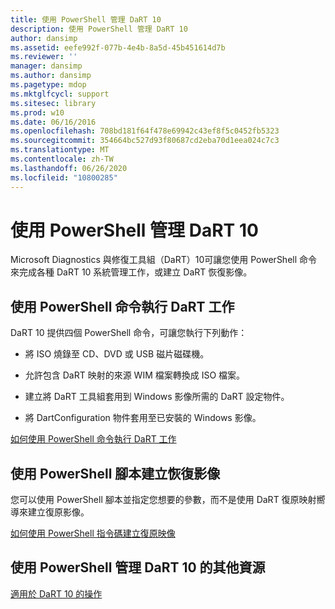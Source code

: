 ```yaml
---
title: 使用 PowerShell 管理 DaRT 10
description: 使用 PowerShell 管理 DaRT 10
author: dansimp
ms.assetid: eefe992f-077b-4e4b-8a5d-45b451614d7b
ms.reviewer: ''
manager: dansimp
ms.author: dansimp
ms.pagetype: mdop
ms.mktglfcycl: support
ms.sitesec: library
ms.prod: w10
ms.date: 06/16/2016
ms.openlocfilehash: 708bd181f64f478e69942c43ef8f5c0452fb5323
ms.sourcegitcommit: 354664bc527d93f80687cd2eba70d1eea024c7c3
ms.translationtype: MT
ms.contentlocale: zh-TW
ms.lasthandoff: 06/26/2020
ms.locfileid: "10800285"
---
```

# 使用 PowerShell 管理 DaRT 10


Microsoft Diagnostics 與修復工具組（DaRT）10可讓您使用 PowerShell 命令來完成各種 DaRT 10 系統管理工作，或建立 DaRT 恢復影像。

## 使用 PowerShell 命令執行 DaRT 工作


DaRT 10 提供四個 PowerShell 命令，可讓您執行下列動作：

-   將 ISO 燒錄至 CD、DVD 或 USB 磁片磁碟機。

-   允許包含 DaRT 映射的來源 WIM 檔案轉換成 ISO 檔案。

-   建立將 DaRT 工具組套用到 Windows 影像所需的 DaRT 設定物件。

-   將 DartConfiguration 物件套用至已安裝的 Windows 影像。

[如何使用 PowerShell 命令執行 DaRT 工作](how-to-perform-dart-tasks-by-using-powershell-commands-dart-10.md)

## 使用 PowerShell 腳本建立恢復影像


您可以使用 PowerShell 腳本並指定您想要的參數，而不是使用 DaRT 復原映射嚮導來建立復原影像。

[如何使用 PowerShell 指令碼建立復原映像](how-to-use-a-powershell-script-to-create-the-recovery-image-dart-10.md)

## 使用 PowerShell 管理 DaRT 10 的其他資源


[適用於 DaRT 10 的操作](operations-for-dart-10.md)

 

 





